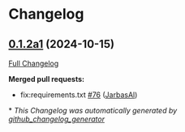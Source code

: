 # Changelog

## [0.1.2a1](https://github.com/OpenVoiceOS/skill-ovos-weather/tree/0.1.2a1) (2024-10-15)

[Full Changelog](https://github.com/OpenVoiceOS/skill-ovos-weather/compare/0.1.1...0.1.2a1)

**Merged pull requests:**

- fix:requirements.txt [\#76](https://github.com/OpenVoiceOS/skill-ovos-weather/pull/76) ([JarbasAl](https://github.com/JarbasAl))



\* *This Changelog was automatically generated by [github_changelog_generator](https://github.com/github-changelog-generator/github-changelog-generator)*
